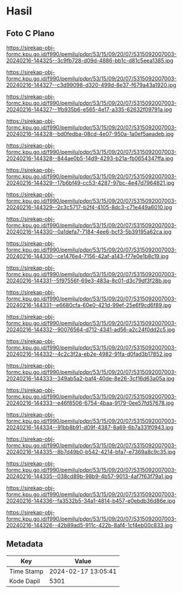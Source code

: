 # Hasil

## Foto C Plano

https://sirekap-obj-formc.kpu.go.id/f990/pemilu/pdpr/53/15/09/20/07/5315092007003-20240216-144325--3c9fb728-d09d-4886-bb1c-d81c5eea1385.jpg

https://sirekap-obj-formc.kpu.go.id/f990/pemilu/pdpr/53/15/09/20/07/5315092007003-20240216-144327--c3d99098-d320-499d-8e37-f679a43a1920.jpg

https://sirekap-obj-formc.kpu.go.id/f990/pemilu/pdpr/53/15/09/20/07/5315092007003-20240216-144327--1fb935b6-e565-4e17-a335-62632f09791a.jpg

https://sirekap-obj-formc.kpu.go.id/f990/pemilu/pdpr/53/15/09/20/07/5315092007003-20240216-144328--bd0fedba-08cd-4e07-950a-1a0ef5aeadeb.jpg

https://sirekap-obj-formc.kpu.go.id/f990/pemilu/pdpr/53/15/09/20/07/5315092007003-20240216-144328--844ae0b5-14d9-4293-b21a-fb0654347ffa.jpg

https://sirekap-obj-formc.kpu.go.id/f990/pemilu/pdpr/53/15/09/20/07/5315092007003-20240216-144329--17b6bf49-cc53-4287-97bc-4e47d7964821.jpg

https://sirekap-obj-formc.kpu.go.id/f990/pemilu/pdpr/53/15/09/20/07/5315092007003-20240216-144329--2c3c5717-b2f4-4105-8dc3-c71e449a6010.jpg

https://sirekap-obj-formc.kpu.go.id/f990/pemilu/pdpr/53/15/09/20/07/5315092007003-20240216-144330--0a1defa7-7184-4ee6-bcf3-5b39195a62ca.jpg

https://sirekap-obj-formc.kpu.go.id/f990/pemilu/pdpr/53/15/09/20/07/5315092007003-20240216-144330--ce1476e4-7156-42af-a143-f77e0e1b8c19.jpg

https://sirekap-obj-formc.kpu.go.id/f990/pemilu/pdpr/53/15/09/20/07/5315092007003-20240216-144331--5f97556f-69e3-483a-8c01-d3c79df3f28b.jpg

https://sirekap-obj-formc.kpu.go.id/f990/pemilu/pdpr/53/15/09/20/07/5315092007003-20240216-144331--e6680cfa-60e0-421d-99ef-25e6f9cd6f89.jpg

https://sirekap-obj-formc.kpu.go.id/f990/pemilu/pdpr/53/15/09/20/07/5315092007003-20240216-144332--90076564-d712-4341-ad56-a2c24f0dd2c5.jpg

https://sirekap-obj-formc.kpu.go.id/f990/pemilu/pdpr/53/15/09/20/07/5315092007003-20240216-144332--4c2c3f2a-eb2e-4982-91fa-d0fad3b17852.jpg

https://sirekap-obj-formc.kpu.go.id/f990/pemilu/pdpr/53/15/09/20/07/5315092007003-20240216-144333--349ab5a2-baf4-40de-8e26-3cf16d63a05a.jpg

https://sirekap-obj-formc.kpu.go.id/f990/pemilu/pdpr/53/15/09/20/07/5315092007003-20240216-144333--e46f8506-6754-4baa-9179-0ee57fd57678.jpg

https://sirekap-obj-formc.kpu.go.id/f990/pemilu/pdpr/53/15/09/20/07/5315092007003-20240216-144334--91bb8b91-d09f-4387-8a69-6b7a331f0943.jpg

https://sirekap-obj-formc.kpu.go.id/f990/pemilu/pdpr/53/15/09/20/07/5315092007003-20240216-144335--8b7d49b0-b542-4214-bfa7-e7369a8c9c35.jpg

https://sirekap-obj-formc.kpu.go.id/f990/pemilu/pdpr/53/15/09/20/07/5315092007003-20240216-144335--038cd89b-98b9-4b57-9013-4af7f63f79a1.jpg

https://sirekap-obj-formc.kpu.go.id/f990/pemilu/pdpr/53/15/09/20/07/5315092007003-20240216-144336--fa3532b5-34a1-4814-b457-e0ebdb36d86e.jpg

https://sirekap-obj-formc.kpu.go.id/f990/pemilu/pdpr/53/15/09/20/07/5315092007003-20240216-144326--42b89ad5-911c-422b-8af4-1cf4eb00c833.jpg


## Metadata

| Key        | Value               |
| ---------- | ------------------- |
| Time Stamp | 2024-02-17 13:05:41 |
| Kode Dapil | 5301                |



